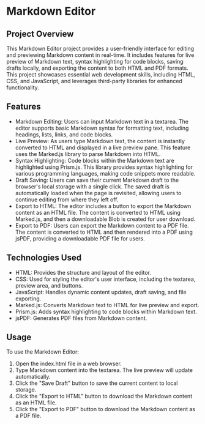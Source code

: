 # Markdown Editor
## Project Overview
This Markdown Editor project provides a user-friendly interface for editing and previewing Markdown content in real-time. It includes features for live preview of Markdown text, syntax highlighting for code blocks, saving drafts locally, and exporting the content to both HTML and PDF formats. This project showcases essential web development skills, including HTML, CSS, and JavaScript, and leverages third-party libraries for enhanced functionality.

## Features
- Markdown Editing: Users can input Markdown text in a textarea. The editor supports basic Markdown syntax for formatting text, including headings, lists, links, and code blocks.
- Live Preview: As users type Markdown text, the content is instantly converted to HTML and displayed in a live preview pane. This feature uses the Marked.js library to parse Markdown into HTML.
- Syntax Highlighting: Code blocks within the Markdown text are highlighted using Prism.js. This library provides syntax highlighting for various programming languages, making code snippets more readable.
- Draft Saving: Users can save their current Markdown draft to the browser's local storage with a single click. The saved draft is automatically loaded when the page is revisited, allowing users to continue editing from where they left off.
- Export to HTML: The editor includes a button to export the Markdown content as an HTML file. The content is converted to HTML using Marked.js, and then a downloadable Blob is created for user download.
- Export to PDF: Users can export the Markdown content to a PDF file. The content is converted to HTML and then rendered into a PDF using jsPDF, providing a downloadable PDF file for users.

## Technologies Used
- HTML: Provides the structure and layout of the editor.
- CSS: Used for styling the editor's user interface, including the textarea, preview area, and buttons.
- JavaScript: Handles dynamic content updates, draft saving, and file exporting.
- Marked.js: Converts Markdown text to HTML for live preview and export.
- Prism.js: Adds syntax highlighting to code blocks within Markdown text.
- jsPDF: Generates PDF files from Markdown content.  

## Usage
To use the Markdown Editor:

1. Open the index.html file in a web browser.
2. Type Markdown content into the textarea. The live preview will update automatically.
3. Click the "Save Draft" button to save the current content to local storage.
4. Click the "Export to HTML" button to download the Markdown content as an HTML file.
5. Click the "Export to PDF" button to download the Markdown content as a PDF file.  
